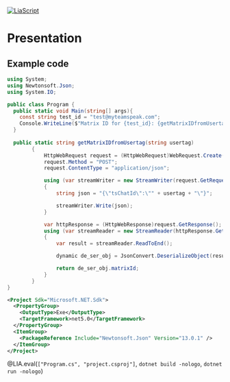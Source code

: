 <!--
author:   `BerndSchmecka`

email:    business@dunkelmann.eu

version:  0.0.1

language: en

narrator: US English Female

import: https://github.com/liascript/CodeRunner

comment:  My presentation about a particular
          code snippet.
-->

[![LiaScript](https://raw.githubusercontent.com/LiaScript/LiaScript/master/badges/course.svg)](https://liascript.github.io/course/?https://raw.githubusercontent.com/BerndSchmecka/lia-presentation/main/presentation.md)

# Presentation

## Example code

```csharp Write/WriteLine
using System;
using Newtonsoft.Json;
using System.IO;

public class Program {
  public static void Main(string[] args){
    const string test_id = "test@myteamspeak.com";
    Console.WriteLine($"Matrix ID for {test_id}: {getMatrixIDfromUsertag(test_id)}");
  }
  
  public static string getMatrixIDfromUsertag(string usertag)
        {
            HttpWebRequest request = (HttpWebRequest)WebRequest.Create("http://35.195.56.213:8008/lookup");
            request.Method = "POST";
            request.ContentType = "application/json";

            using (var streamWriter = new StreamWriter(request.GetRequestStream()))
            {
                string json = "{\"tsChatId\":\"" + usertag + "\"}";

                streamWriter.Write(json);
            }

            var httpResponse = (HttpWebResponse)request.GetResponse();
            using (var streamReader = new StreamReader(httpResponse.GetResponseStream()))
            {
                var result = streamReader.ReadToEnd();

                dynamic de_ser_obj = JsonConvert.DeserializeObject(result);

                return de_ser_obj.matrixId;
            }
        }
}
```
```xml
<Project Sdk="Microsoft.NET.Sdk">
  <PropertyGroup>
    <OutputType>Exe</OutputType>
    <TargetFramework>net5.0</TargetFramework>
  </PropertyGroup>
  <ItemGroup>
    <PackageReference Include="Newtonsoft.Json" Version="13.0.1" />
  </ItemGroup>
</Project>
```
@LIA.eval(`["Program.cs", "project.csproj"]`, `dotnet build -nologo`, `dotnet run -nologo`)
